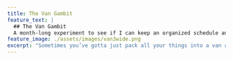 ```yaml
---
title: The Van Gambit
feature_text: |
  ## The Van Gambit
  A month-long experiment to see if I can keep an organized schedule and clean living space. lol.
feature_image: ./assets/images/van3wide.png
excerpt: "Sometimes you’ve gotta just pack all your things into a van and fuck off for a month."
---
```

